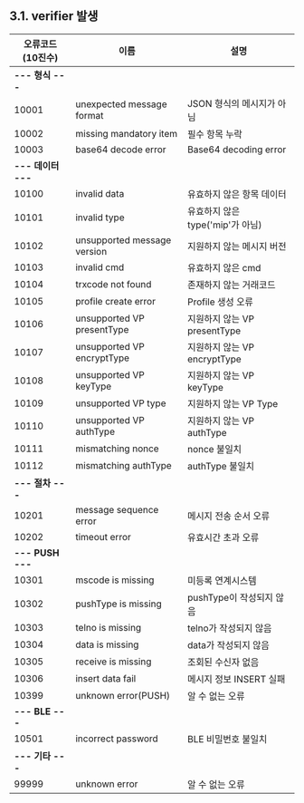 ## 3.1. verifier 발생

| 오류코드<br>(10진수) |             이름             |              설명               |
| ------------------- | --------------------------- | ------------------------------ |
| **--- 형식 ---**    |                             |                                |
| 10001               | unexpected message format   | JSON 형식의 메시지가 아님        |
| 10002               | missing mandatory item      | 필수 항목 누락                   |
| 10003               | base64 decode error         | Base64 decoding error          |
| **--- 데이터 ---**  |                             |                                |
| 10100               | invalid data                | 유효하지 않은 항목 데이터         |
| 10101               | invalid type                | 유효하지 않은 type('mip'가 아님) |
| 10102               | unsupported message version | 지원하지 않는 메시지 버전         |
| 10103               | invalid cmd                 | 유효하지 않은 cmd                |
| 10104               | trxcode not found           | 존재하지 않는 거래코드            |
| 10105               | profile create error        | Profile 생성 오류               |
| 10106               | unsupported VP presentType  | 지원하지 않는 VP presentType     |
| 10107               | unsupported VP encryptType  | 지원하지 않는 VP encryptType     |
| 10108               | unsupported VP keyType      | 지원하지 않는 VP keyType         |
| 10109               | unsupported VP type         | 지원하지 않는 VP Type            |
| 10110               | unsupported VP authType     | 지원하지 않는 VP authType        |
| 10111               | mismatching nonce           | nonce 불일치                    |
| 10112               | mismatching authType        | authType 불일치                 |
| **--- 절차 ---**    |                             |                                |
| 10201               | message sequence error      | 메시지 전송 순서 오류            |
| 10202               | timeout error               | 유효시간 초과 오류               |
| **--- PUSH ---**    |                             |                                |
| 10301               | mscode is missing           | 미등록 연계시스템                |
| 10302               | pushType is missing         | pushType이 작성되지 않음         |
| 10303               | telno is missing            | telno가 작성되지 않음            |
| 10304               | data is missing             | data가 작성되지 않음             |
| 10305               | receive is missing          | 조회된 수신자 없음               |
| 10306               | insert data fail            | 메시지 정보 INSERT 실패          |
| 10399               | unknown error(PUSH)         | 알 수 없는 오류                  |
| **--- BLE ---**     |                             |                                |
| 10501               | incorrect password          | BLE 비밀번호 불일치              |
| **--- 기타 ---**    |                             |                                |
| 99999               | unknown error               | 알 수 없는 오류                  |


